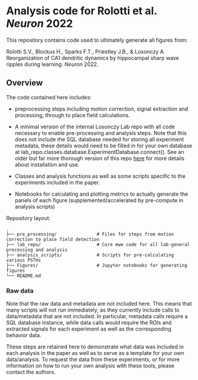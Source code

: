 # Analysis code for Rolotti et al. *Neuron* 2022

This repository contains code used to ultimately generate all figures from:

Rolotti S.V., Blockus H., Sparks F.T., Priestley J.B., & Losonczy A.
Reorganization of CA1 dendritic dynamics by hippocampal sharp wave ripples during learning.
*Neuron* 2022.

## Overview
The code contained here includes: 

* preprocessing steps including motion correction, signal extraction and processing, through to place field calculations.

* A minimal version of the internal Losonczy Lab repo with all code necessary to enable pre-processing and analysis steps.
Note that this does not include the SQL database needed for storing all experiment metadata, these details would need to be filled in
for your own database at lab_repo.classes.database.ExperimentDatabase.connect().
See an older but far more thorough version of this repo [here](https://github.com/jzaremba/Zaremba_NatNeurosci_2017) for more details about installation and use.

* Classes and analysis functions as well as some scripts specific to the experiments included in the paper.

* Notebooks for calculating and plotting metrics to actually generate the panels of each figure (supplemented/accelerated by pre-compute in analysis scripts)

Repository layout:

    .
    ├── pre_processing/               # Files for steps from motion correction to place field detection
    ├── lab_repo/                     # Core mwe code for all lab-general processing and analysis
    ├── analysis_scripts/             # Scripts for pre-calculating various PSTHs
    ├── Figures/                      # Jupyter notebooks for generating figures
    └── README.md

### Raw data

Note that the raw data and metadata are not included here.
This means that many scripts will not run immediately, as they currently include calls to data/metadata that are not included. In particular, metadata calls require a SQL database instance, while data calls would require the ROIs and extracted signals for each experiment as well as the corresponding behavior data.

These steps are retained here to demonstrate what data was included in each analysis in the paper as well as to serve as a template for
your own data/analysis. To request the data from these experiments, or for more information on how to run your own analysis with these tools, please contact the authors.
